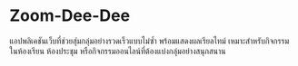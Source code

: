 # Zoom-Dee-Dee
แอปพลิเคชันเว็บที่ช่วยสุ่มกลุ่มอย่างรวดเร็วแบบไม่ซ้ำ พร้อมแสดงผลเรียลไทม์ เหมาะสำหรับกิจกรรมในห้องเรียน ห้องประชุม หรือกิจกรรมออนไลน์ที่ต้องแบ่งกลุ่มอย่างสนุกสนาน
